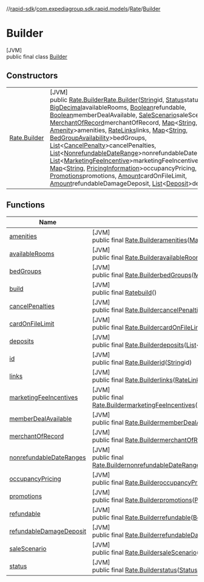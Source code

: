 //[rapid-sdk](../../../../index.md)/[com.expediagroup.sdk.rapid.models](../../index.md)/[Rate](../index.md)/[Builder](index.md)

# Builder

[JVM]\
public final class [Builder](index.md)

## Constructors

| | |
|---|---|
| [Rate.Builder](-rate.-builder.md) | [JVM]<br>public [Rate.Builder](index.md)[Rate.Builder](-rate.-builder.md)([String](https://docs.oracle.com/javase/8/docs/api/java/lang/String.html)id, [Status](../../-status/index.md)status, [BigDecimal](https://docs.oracle.com/javase/8/docs/api/java/math/BigDecimal.html)availableRooms, [Boolean](https://docs.oracle.com/javase/8/docs/api/java/lang/Boolean.html)refundable, [Boolean](https://docs.oracle.com/javase/8/docs/api/java/lang/Boolean.html)memberDealAvailable, [SaleScenario](../../-sale-scenario/index.md)saleScenario, [MerchantOfRecord](../../-merchant-of-record/index.md)merchantOfRecord, [Map](https://docs.oracle.com/javase/8/docs/api/java/util/Map.html)&lt;[String](https://docs.oracle.com/javase/8/docs/api/java/lang/String.html), [Amenity](../../-amenity/index.md)&gt;amenities, [RateLinks](../../-rate-links/index.md)links, [Map](https://docs.oracle.com/javase/8/docs/api/java/util/Map.html)&lt;[String](https://docs.oracle.com/javase/8/docs/api/java/lang/String.html), [BedGroupAvailability](../../-bed-group-availability/index.md)&gt;bedGroups, [List](https://docs.oracle.com/javase/8/docs/api/java/util/List.html)&lt;[CancelPenalty](../../-cancel-penalty/index.md)&gt;cancelPenalties, [List](https://docs.oracle.com/javase/8/docs/api/java/util/List.html)&lt;[NonrefundableDateRange](../../-nonrefundable-date-range/index.md)&gt;nonrefundableDateRanges, [List](https://docs.oracle.com/javase/8/docs/api/java/util/List.html)&lt;[MarketingFeeIncentive](../../-marketing-fee-incentive/index.md)&gt;marketingFeeIncentives, [Map](https://docs.oracle.com/javase/8/docs/api/java/util/Map.html)&lt;[String](https://docs.oracle.com/javase/8/docs/api/java/lang/String.html), [PricingInformation](../../-pricing-information/index.md)&gt;occupancyPricing, [Promotions](../../-promotions/index.md)promotions, [Amount](../../-amount/index.md)cardOnFileLimit, [Amount](../../-amount/index.md)refundableDamageDeposit, [List](https://docs.oracle.com/javase/8/docs/api/java/util/List.html)&lt;[Deposit](../../-deposit/index.md)&gt;deposits) |

## Functions

| Name | Summary |
|---|---|
| [amenities](amenities.md) | [JVM]<br>public final [Rate.Builder](index.md)[amenities](amenities.md)([Map](https://docs.oracle.com/javase/8/docs/api/java/util/Map.html)&lt;[String](https://docs.oracle.com/javase/8/docs/api/java/lang/String.html), [Amenity](../../-amenity/index.md)&gt;amenities) |
| [availableRooms](available-rooms.md) | [JVM]<br>public final [Rate.Builder](index.md)[availableRooms](available-rooms.md)([BigDecimal](https://docs.oracle.com/javase/8/docs/api/java/math/BigDecimal.html)availableRooms) |
| [bedGroups](bed-groups.md) | [JVM]<br>public final [Rate.Builder](index.md)[bedGroups](bed-groups.md)([Map](https://docs.oracle.com/javase/8/docs/api/java/util/Map.html)&lt;[String](https://docs.oracle.com/javase/8/docs/api/java/lang/String.html), [BedGroupAvailability](../../-bed-group-availability/index.md)&gt;bedGroups) |
| [build](build.md) | [JVM]<br>public final [Rate](../index.md)[build](build.md)() |
| [cancelPenalties](cancel-penalties.md) | [JVM]<br>public final [Rate.Builder](index.md)[cancelPenalties](cancel-penalties.md)([List](https://docs.oracle.com/javase/8/docs/api/java/util/List.html)&lt;[CancelPenalty](../../-cancel-penalty/index.md)&gt;cancelPenalties) |
| [cardOnFileLimit](card-on-file-limit.md) | [JVM]<br>public final [Rate.Builder](index.md)[cardOnFileLimit](card-on-file-limit.md)([Amount](../../-amount/index.md)cardOnFileLimit) |
| [deposits](deposits.md) | [JVM]<br>public final [Rate.Builder](index.md)[deposits](deposits.md)([List](https://docs.oracle.com/javase/8/docs/api/java/util/List.html)&lt;[Deposit](../../-deposit/index.md)&gt;deposits) |
| [id](id.md) | [JVM]<br>public final [Rate.Builder](index.md)[id](id.md)([String](https://docs.oracle.com/javase/8/docs/api/java/lang/String.html)id) |
| [links](links.md) | [JVM]<br>public final [Rate.Builder](index.md)[links](links.md)([RateLinks](../../-rate-links/index.md)links) |
| [marketingFeeIncentives](marketing-fee-incentives.md) | [JVM]<br>public final [Rate.Builder](index.md)[marketingFeeIncentives](marketing-fee-incentives.md)([List](https://docs.oracle.com/javase/8/docs/api/java/util/List.html)&lt;[MarketingFeeIncentive](../../-marketing-fee-incentive/index.md)&gt;marketingFeeIncentives) |
| [memberDealAvailable](member-deal-available.md) | [JVM]<br>public final [Rate.Builder](index.md)[memberDealAvailable](member-deal-available.md)([Boolean](https://docs.oracle.com/javase/8/docs/api/java/lang/Boolean.html)memberDealAvailable) |
| [merchantOfRecord](merchant-of-record.md) | [JVM]<br>public final [Rate.Builder](index.md)[merchantOfRecord](merchant-of-record.md)([MerchantOfRecord](../../-merchant-of-record/index.md)merchantOfRecord) |
| [nonrefundableDateRanges](nonrefundable-date-ranges.md) | [JVM]<br>public final [Rate.Builder](index.md)[nonrefundableDateRanges](nonrefundable-date-ranges.md)([List](https://docs.oracle.com/javase/8/docs/api/java/util/List.html)&lt;[NonrefundableDateRange](../../-nonrefundable-date-range/index.md)&gt;nonrefundableDateRanges) |
| [occupancyPricing](occupancy-pricing.md) | [JVM]<br>public final [Rate.Builder](index.md)[occupancyPricing](occupancy-pricing.md)([Map](https://docs.oracle.com/javase/8/docs/api/java/util/Map.html)&lt;[String](https://docs.oracle.com/javase/8/docs/api/java/lang/String.html), [PricingInformation](../../-pricing-information/index.md)&gt;occupancyPricing) |
| [promotions](promotions.md) | [JVM]<br>public final [Rate.Builder](index.md)[promotions](promotions.md)([Promotions](../../-promotions/index.md)promotions) |
| [refundable](refundable.md) | [JVM]<br>public final [Rate.Builder](index.md)[refundable](refundable.md)([Boolean](https://docs.oracle.com/javase/8/docs/api/java/lang/Boolean.html)refundable) |
| [refundableDamageDeposit](refundable-damage-deposit.md) | [JVM]<br>public final [Rate.Builder](index.md)[refundableDamageDeposit](refundable-damage-deposit.md)([Amount](../../-amount/index.md)refundableDamageDeposit) |
| [saleScenario](sale-scenario.md) | [JVM]<br>public final [Rate.Builder](index.md)[saleScenario](sale-scenario.md)([SaleScenario](../../-sale-scenario/index.md)saleScenario) |
| [status](status.md) | [JVM]<br>public final [Rate.Builder](index.md)[status](status.md)([Status](../../-status/index.md)status) |
